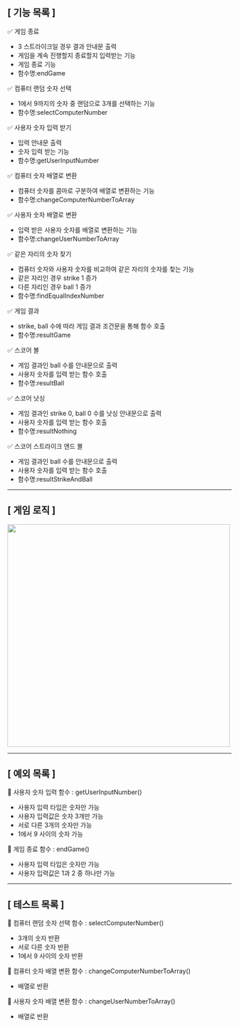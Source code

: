 ## [ 기능 목록 ]

✅ 게임 종료

- 3 스트라이크일 경우 결과 안내문 출력
- 게임을 계속 진행할지 종료할지 입력받는 기능
- 게임 종료 기능
- 함수명:endGame

✅ 컴퓨터 랜덤 숫자 선택

- 1에서 9까지의 숫자 중 랜덤으로 3개를 선택하는 기능
- 함수명:selectComputerNumber

✅ 사용자 숫자 입력 받기

- 입력 안내문 출력
- 숫자 입력 받는 기능
- 함수명:getUserInputNumber

✅ 컴퓨터 숫자 배열로 변환

- 컴퓨터 숫자를 콤마로 구분하여 배열로 변환하는 기능
- 함수명:changeComputerNumberToArray

✅ 사용자 숫자 배열로 변환

- 입력 받은 사용자 숫자를 배열로 변환하는 기능
- 함수명:changeUserNumberToArray

✅ 같은 자리의 숫자 찾기

- 컴퓨터 숫자와 사용자 숫자를 비교하여 같은 자리의 숫자를 찾는 기능
- 같은 자리인 경우 strike 1 증가
- 다른 자리인 경우 ball 1 증가
- 함수명:findEqualIndexNumber

✅ 게임 결과

- strike, ball 수에 따라 게임 결과 조건문을 통해 함수 호출
- 함수명:resultGame

✅ 스코어 볼

- 게임 결과인 ball 수를 안내문으로 출력
- 사용자 숫자를 입력 받는 함수 호출
- 함수명:resultBall

✅ 스코어 낫싱

- 게임 결과인 strike 0, ball 0 수를 낫싱 안내문으로 출력
- 사용자 숫자를 입력 받는 함수 호출
- 함수명:resultNothing

✅ 스코어 스트라이크 앤드 볼

- 게임 결과인 ball 수를 안내문으로 출력
- 사용자 숫자를 입력 받는 함수 호출
- 함수명:resultStrikeAndBall

---

## [ 게임 로직 ]

<img src="https://user-images.githubusercontent.com/108187253/200586233-e15224fc-232c-4b83-830b-8a9de5a05a1f.png" width="500px">

---

## [ 예외 목록 ]

📛 사용자 숫자 입력 함수 : getUserInputNumber()

- 사용자 입력 타입은 숫자만 가능
- 사용자 입력값은 숫자 3개만 가능
- 서로 다른 3개의 숫자만 가능
- 1에서 9 사이의 숫자 가능

📛 게임 종료 함수 : endGame()

- 사용자 입력 타입은 숫자만 가능
- 사용자 입력값은 1과 2 중 하나만 가능

---

## [ 테스트 목록 ]

🔄 컴퓨터 랜덤 숫자 선택 함수 : selectComputerNumber()

- 3개의 숫자 반환
- 서로 다른 숫자 반환
- 1에서 9 사이의 숫자 반환

🔄 컴퓨터 숫자 배열 변환 함수 : changeComputerNumberToArray()

- 배열로 반환

🔄 사용자 숫자 배열 변환 함수 : changeUserNumberToArray()

- 배열로 반환
